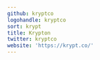 ```yaml
---
github: kryptco
logohandle: kryptco
sort: krypt
title: Krypton
twitter: kryptco
website: 'https://krypt.co/'
---
```

